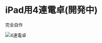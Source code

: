 #  iPad用4連電卓(開発中)

完全自作

![4連電卓](https://emupro-diary.com/blog/wp-content/uploads/2024/05/7560bfb2e8bdddb8ae7de855a22b07e9.png "4連電卓")



